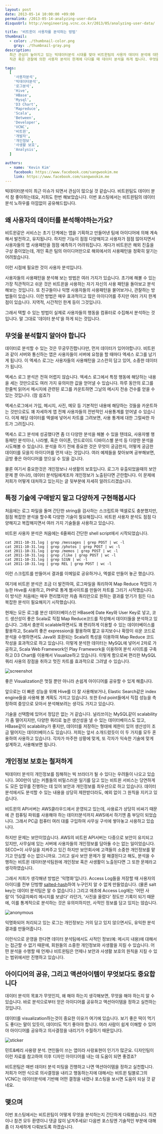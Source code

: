 ```yaml
---
layout: post
date: 2013-05-14 10:00:00 +09:00
permalink: /2013-05-14-analyzing-user-data
disqusUrl: http://engineering.vcnc.co.kr/2013/05/analyzing-user-data/

title: '비트윈이 사용자를 분석하는 방법'
thumbnail:
  - color: ./thumbnail-color.png
    gray: ./thumbnail-gray.png
description:
  최근 관심이 높아지고 있는 빅데이터분석 시대를 맞아 비트윈팀의 사용자 데이터 분석에 대한 노하우를 공유하고자 합니다.
  직관 혹은 관찰에 의한 사용자 분석이 한계에 다다를 때 데이터 분석을 하게 됩니다. 무엇을 어떤 방법으로 분석할지, 그리고 분석한 내용을 어떻게 활용할지, 주의해야 할 점을 무엇인지 이야기해 보겠습니다.

tags:
  [
    '사용자분석',
    '빅데이터분석',
    '로그분석',
    'Hive',
    'HBase',
    'Mysql',
    'D3 Chart',
    'Mapreduce',
    'Scala',
    'Between',
    'Developer',
    'VCNC',
    '비트윈',
    '개발자',
    '개인정보',
    '사생활 보호',
    'Analysis',
  ]

authors:
  - name: 'Kevin Kim'
    facebook: https://www.facebook.com/sangwookim.me
    link: https://www.facebook.com/sangwookim.me
---
```


빅데이터분석이 최근 이슈가 되면서 관심이 많으실 것 같습니다. 비트윈팀도 데이터 분석 참 좋아하는데요, 저희도 한번 해보았습니다. 이번 포스팅에서는 비트윈팀의 데이터 분석 노하우를 아낌없이 공유해드립니다.

## 왜 사용자의 데이터를 분석해야하는가요?

비트윈같은 서비스는 초기 단계에는 앱을 기획하고 만들어낸 팀에 아이디어에 의해 계속해서 발전하고, 유지됩니다.
하지만 기능이 점점 다양해지고 사용자가 점점 많아지면서 사용자들의 앱 사용패턴을 점점 예측하기 어려워집니다.
게다가 비트윈은 해외 진출을 구상 중이었는데, 개인 혹은 팀의 아이디어만으로 해외에서의 사용패턴을 정확히 알기는 어려웠습니다.

이런 시점에 필요한 것이 사용자 분석입니다.

사용자들의 사용패턴을 분석해 보는 방법은 여러 가지가 있습니다. 초기에 해볼 수 있는 가장 직관적이고 쉬운 것은 비트윈을 사용하는 자기 자신의 사용 패턴을 돌아보고 분석해보는 것입니다.
또 친구들이나 익명 사용자들의 사용패턴을 물어보거나, 관찰하는 방법들이 있습니다. 이런 방법은 매우 효과적이고 많은 아이디어를 주지만 여러 가지 한계점이 있습니다. 지역적, 시간적인 한계 등이 그것입니다.

그래서 택할 수 있는 방법이 실제로 사용자들의 행동을 컴퓨터로 수집해서 분석하는 것입니다. 말 그대로 '데이터 분석'을 하게 되는 것입니다.

## 무엇을 분석할지 알아야 합니다

데이터로 분석할 수 있는 것은 무궁무진합니다만, 먼저 데이터가 있어야합니다. 비트윈과 같이 서버와 통신하는 앱은 사용자들이 서버에 요청을 할 때마다 엑세스 로그를 남기게 됩니다.
이 엑세스 로그는 사용자들의 사용패턴을 고스란히 담고 있어, 소중한 데이터가 됩니다.

엑세스 로그 분석은 전혀 어렵지 않습니다. 엑세스 로그에서 특정 행동에 해당하는 내용을 세는 것만으로도 여러 가지 유의미한 값을 얻어낼 수 있습니다.
하루 동안의 로그를 한줄씩 읽어서 메시지에 관련된 로그를 카운트하면 그날의 메시지 전송 건수를 얻을 수 있는 것입니다. (참 쉽죠?)

엑세스로그에서 가입, 메시지, 사진, 메모 등 기본적인 내용에 해당하는 것들을 카운트하는 것만으로도 꽤 자세하게 앱 전체 사용자들의 전반적인 사용통계를 얻어낼 수 있습니다.
이제 해당 데이터를 엑셀에 넣어서 차트를 그려보면, 사용 통계에 대한 그럴싸한 차트가 그려집니다.

엑세스 로그 분석에 성공했다면 좀 더 다양한 분석을 해볼 수 있을 텐데요, 사용자별 행동패턴 분석이나, 나라별, 혹은 아이폰, 안드로이드 디바이스별 분석 등 다양한 분석을 시도해볼 수 있습니다.
분석을 하기 전에 중요한 것은 무엇이 궁금한지, 어떻게 궁금한 데이터를 모을지 아이디어를 먼저 내는 것입니다. 여러 예제들을 찾아보며 공부해보면, 금방 좋은 아이디어를 얻으실 수 있을 겁니다.

물론 여기서 중요한것은 개인정보나 사생활의 보호입니다. 로그가 유출되었을때의 보안 문제 뿐 아니라, 데이터 분석팀에게조차 개인정보가 노출된다면 곤란합니다.
이 문제에 저희가 어떻게 대처하고 있는지는 글 뒷부분에 자세히 알려드리겠습니다.

## 특정 기술에 구애받지 말고 다양하게 구현해봅시다

처음에는 로그 파일을 돌며 간단한 string을 검사하는 스크립트와 엑셀로도 충분했지만, 점점 복잡한 분석을 할수록 다양한 기술이 필요해집니다.
비트윈 사용자 분석도 점점 다양해지고 복잡해지면서 여러 가지 기술들을 사용하고 있습니다.

비트윈 사용자 분석은 처음에는 6줄짜리 간단한 shell script에서 시작되었습니다.

```shell
cat 2011-10-31.log | grep /messages | grep POST | wc -l
cat 2011-10-31.log | grep /photos | grep POST | wc -l
cat 2011-10-31.log | grep /memos | grep POST | wc -l
cat 2011-10-31.log | grep /like | grep POST | wc -l
cat 2011-10-31.log | grep SIGN | wc -l
cat 2011-10-31.log | grep REL | grep POST | wc -l
```

이런 스크립트를 만들어서 결과를 이메일로 공유하거나, 엑셀로 만들어 놓곤 했습니다.

여기에 비트윈 분석은 조금 더 발전하여, 로그파일을 쿼리하여 Map Reduce 작업이 가능한 Hive를 사용하고, PHP로 통계 웹사이트를 만들어 차트를 그리기 시작했습니다.
이 방식은 처음에는 매우 편리했지만 차츰 쿼리만으로 원하는 결과를 얻기가 힘든 다소 복잡한 분석이 필요해지기 시작했습니다.

현재는 모든 로그를 분산 데이터베이스인 HBase에 Date Key와 User Key로 넣고, 코드 생산성이 좋은 Scala로 직접 Map Reduce코드를 작성해서 데이터들을 분석하고 있습니다.
그래서 충분히 scalable하면서도 꽤 편리하게 이용할 수 있는 데이터베이스를 활용하고, Scala의 좋은 expression을 활용하여 짧고 유지보수나 확장이 쉬운 코드로 분석을 수행하면서도 Java와 호환되는 Scala의 특성을 이용하여 Map Reduce 코드 작성을 효과적으로 하고 있습니다.
이렇게 분석한 데이터는 MySQL에 넣어서 2차로 가공하고, Scala Web Framework인 Play Framework을 이용하여 분석 사이트를 구축하고 D3 Chart를 이용해서 Visualize하고 있습니다.
이렇게 함으로써 편리한 MySQL 쿼리 사용의 장점을 취하고 멋진 차트를 효과적으로 그려낼 수 있습니다.

![screenshot]

<figcaption> 좋은 Visualization은 멋질 뿐만 아니라 손쉽게 아이디어를 공유할 수 있게 해줍니다. </figcaption>

앞으로는 더 빠른 성능을 위해 Hive를 더 잘 사용해보거나, Elastic Search같은 index engine들을 사용해 볼 계획도 가지고 있습니다.
또한 End point들에서 직접 성능을 측정하여 중앙으로 모아서 분석해보려는 생각도 가지고 있습니다.

기술을 선택함에 있어서 정답은 없는 거 같습니다. 널리쓰이는 MySQL같이 scalability가 좀 떨어지지만, 다양한 쿼리로 높은 생산성을 낼 수 있는 데이터베이스도 있고,
HBase같이 scalability가 좋지만, 데이터를 저장하는 형태에 제한이 있어 생산성이 조금 떨어지는 데이터베이스도 있습니다. 저희는 앞서 소개드렸듯이 이 두 가지를 모두 혼용하여 사용하고 있습니다.
각자가 마주한 상황에 맞게, 또 각자가 익숙한 기술에 맞게 설계하고, 사용해보면 됩니다.

## 개인정보 보호는 철저하게

빅데이터 분석이 개인정보를 침해하는 빅 브라더가 될 수 있다는 우려들이 나오고 있습니다.
300만이 넘는 커플들의 비밀스러운 일기를 담고 있는 비트윈 서비스는 당연하게도 모든 업무를 진행하는 데 있어 보안과 개인정보를 최우선으로 하고 있습니다.
데이터 분석에서도 분석할 수 있는 내용을 상당히 제한받더라도, 예외 없이 그 원칙을 지키고 있습니다.

비트윈의 API서버는 AWS클라우드에서 운영되고 있는데, 사용료가 상당히 비싸기 때문에 큰 컴퓨팅 파워를 사용해야 하는 데이터분석까지 AWS에서 하기엔 좀 부담이 되었습니다.
그래서 PC급 컴퓨터 여러 대를 구입하여 사무실 구석에 쌓아놓고 사용하고 있습니다.

하지만 문제는 보안이었습니다. AWS의 비트윈 API서버는 다중으로 보안이 유지되고 있지만, 사무실에 있는 서버에 사용자들의 개인정보를 담아둘 수는 없는 일이었습니다.
SECO\*이 사무실을 지켜주고 있긴 하지만 보안회사에 고객들의 소중한 개인정보를 맡기고 안심할 수는 없으니까요.
그리고 설사 보안 문제가 잘 해결된다고 해도, 분석을 수행하는 비트윈 데이터분석팀원에 개인정보 혹은 사생활이 노출된다면 그 또한 문제라고 생각하였습니다.

그래서 저희가 생각해낸 방법은 '익명화'입니다. Access Log들을 저장할 때 사용자의 아이디를 전부 단방향 [salted-hash]하여 누구인지 알 수 없게 만들었습니다. (물론 salt key는 데이터 분석팀은 알 수 없습니다.)
그리고 애초에 Access Log에는 '어떤 사람'이 '50글자짜리 메시지를 보냈다' 라던가, '사진을 올렸다' 정도만 기록이 되기 때문에, 이를 통계적으로 분석하는 것은 유의미하지만, 사적인 정보를 담고 있지는 않습니다.

![anonymous]

<figcaption>익명화되어 처리되고 있는 로그는 개인정보는 거의 담고 있지 않으면서도, 유익한 분석 결과를 만들어줍니다.</figcaption>

이런식으로 운영을 한다면 데이터 분석팀에서도 사적인 정보(예: 메시지 내용)에 대해서는 접근할 수 없기 때문에, 회원들의 소중한 개인정보와 사생활을 지킬 수 있습니다.
어떤 분석을 수행할 때 언제나 비트윈팀은 언제나 보안과 사생활 보호의 원칙을 지킬 수 있는 범위에서만 진행하고 있습니다.

## 아이디어의 공유, 그리고 액션아이템이 무엇보다도 중요합니다

데이터 분석의 목표가 무엇인지, 왜 해야 하는지 생각해보면, 무엇을 해야 하는지 알 수 있습니다. 바로 분석으로부터 얻은 아이디어를 공유하고 액션아이템을 정하고 실천하는 것입니다.

데이터를 visualization하는것이 중요한 이유가 여기에 있습니다. 보기 좋은 떡이 먹기도 좋다는 말이 있듯이, 데이터도 먹기 좋아야 합니다.
여러 사람이 쉽게 이해할 수 있어야 아이디어를 공유하고 의사결정을 내리기가 수월하기 때문입니다.

![sticker]

<figcaption>민트&베리 사용량 분석. 연인들이 쓰는 앱이라 사랑표현이 인기가 많군요. 디자인팀이 이런 자료를 참고하여 이후 디자인 아이디어를 내는 데 도움이 되면 좋겠죠?</figcaption>

비트윈팀은 매번 데이터 분석 미팅을 진행하고 나면 액션아이템을 정하고 실천합니다.
저희가 어떤 식으로 의사결정을 내리고 행동하는지에 대해서는 비트윈 팀블로그의 VCNC는 데이터분석에 기반해 어떤 결정을 내렸나 포스팅을 보시면 도움이 되실 것 같네요.

## 맺으며

이번 포스팅에서는 비트윈팀이 어떻게 무엇을 분석하는지 간단하게 다뤄봤습니다. 의견이나 참견 모두 환영이니 댓글 많이 남겨주세요!
다음번 포스팅엔 기술적인 부분에 대해 좀 더 자세하게 다뤄보도록 하겠습니다.

[salted-hash]: http://en.wikipedia.org/wiki/Salt_(cryptography)
[screenshot]: ./analyzing-user-data-sample-graph.png
[anonymous]: ./analyzing-user-data-anonymous.png
[sticker]: ./analyzing-user-data-sticker.png
